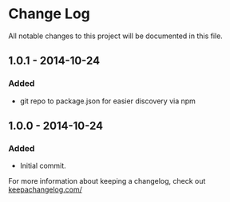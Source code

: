# Change Log
All notable changes to this project will be documented in this file.

## 1.0.1 - 2014-10-24
### Added
 - git repo to package.json for easier discovery via npm

## 1.0.0 - 2014-10-24
### Added
 - Initial commit.

For more information about keeping a changelog, check out [keepachangelog.com/](http://keepachangelog.com/)
